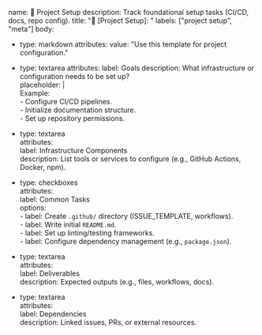 name: 🔧 Project Setup
description: Track foundational setup tasks (CI/CD, docs, repo config).
title: "🔧 [Project Setup]: "
labels: ["project setup", "meta"]
body:
  - type: markdown
    attributes:
      value: "Use this template for project configuration."

  - type: textarea
    attributes:
      label: Goals
      description: What infrastructure or configuration needs to be set up?  
      placeholder: |  
        Example:  
        - Configure CI/CD pipelines.  
        - Initialize documentation structure.  
        - Set up repository permissions.

  - type: textarea  
    attributes:  
      label: Infrastructure Components  
      description: List tools or services to configure (e.g., GitHub Actions, Docker, npm). 

  - type: checkboxes  
    attributes:  
      label: Common Tasks  
      options:  
        - label: Create `.github/` directory (ISSUE_TEMPLATE, workflows).  
        - label: Write initial `README.md`.  
        - label: Set up linting/testing frameworks.  
        - label: Configure dependency management (e.g., `package.json`).  

  - type: textarea  
    attributes:  
      label: Deliverables  
      description: Expected outputs (e.g., files, workflows, docs).  

  - type: textarea  
    attributes:  
      label: Dependencies  
      description: Linked issues, PRs, or external resources. 